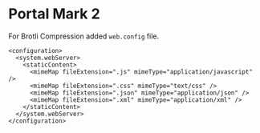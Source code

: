 # Portal Mark 2

For Brotli Compression added `web.config` file.

```
<configuration>
  <system.webServer>
    <staticContent>
      <mimeMap fileExtension=".js" mimeType="application/javascript" />
      <mimeMap fileExtension=".css" mimeType="text/css" />
      <mimeMap fileExtension=".json" mimeType="application/json" />
      <mimeMap fileExtension=".xml" mimeType="application/xml" />
    </staticContent>
  </system.webServer>
</configuration>
```